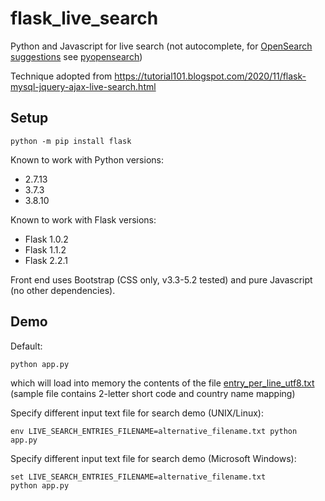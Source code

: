 # flask_live_search

Python and Javascript for live search (not autocomplete, for [OpenSearch](https://github.com/dewitt/opensearch) [suggestions](https://github.com/dewitt/opensearch/blob/master/mediawiki/Specifications/OpenSearch/Extensions/Suggestions/1.1/Draft%201.wiki) see [pyopensearch](https://hg.sr.ht/~clach04/pyopensearch))

Technique adopted from https://tutorial101.blogspot.com/2020/11/flask-mysql-jquery-ajax-live-search.html

## Setup

    python -m pip install flask

Known to work with Python versions:

  * 2.7.13
  * 3.7.3
  * 3.8.10

Known to work with Flask versions:

  * Flask 1.0.2
  * Flask 1.1.2
  * Flask 2.2.1

Front end uses Bootstrap (CSS only, v3.3-5.2 tested) and pure Javascript (no other dependencies).

## Demo

Default:

    python app.py

which will load into memory the contents of the file [entry_per_line_utf8.txt](https://github.com/clach04/flask_live_search/blob/main/entry_per_line_utf8.txt) (sample file contains 2-letter short code and country name mapping)

Specify different input text file for search demo (UNIX/Linux):

    env LIVE_SEARCH_ENTRIES_FILENAME=alternative_filename.txt python app.py

Specify different input text file for search demo (Microsoft Windows):

    set LIVE_SEARCH_ENTRIES_FILENAME=alternative_filename.txt
    python app.py
